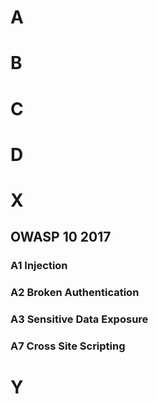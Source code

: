 # A
# B
# C
# D

# X
## OWASP 10 2017

### A1 Injection
### A2 Broken Authentication
### A3 Sensitive Data Exposure
### A7 Cross Site Scripting


# Y

